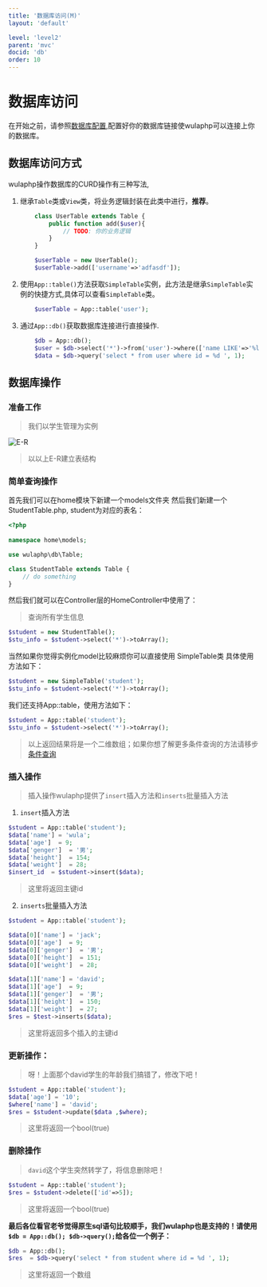 ```yaml
---
title: '数据库访问(M)'
layout: 'default'

level: 'level2'
parent: 'mvc'
docid: 'db'
order: 10
---
```


# 数据库访问

在开始之前，请参照[数据库配置](/config.html#h-10),配置好你的数据库链接使wulaphp可以连接上你的数据库。


## 数据库访问方式

wulaphp操作数据库的CURD操作有三种写法,

1. 继承`Table`类或`View`类，将业务逻辑封装在此类中进行，**推荐**。
    ```php
		class UserTable extends Table {
			public function add($user){
				// TODO: 你的业务逻辑
			}
		}

		$userTable = new UserTable();
		$userTable->add(['username'=>'adfasdf']);
	```
2. 使用`App::table()`方法获取`SimpleTable`实例，此方法是继承`SimpleTable`实例的快捷方式,具体可以查看`SimpleTable`类。
	```php 
		$userTable = App::table('user');
	```
3. 通过`App::db()`获取数据库连接进行直接操作.
	```php 
		$db = App::db();
		$user = $db->select('*')->from('user')->where(['name LIKE'=>'%leo%'])->get();
		$data = $db->query('select * from user where id = %d ', 1);
	```

## 数据库操作

### 准备工作
> 我们以学生管理为实例

![E-R](/figures/figure1.svg)

> 以以上E-R建立表结构


### 简单查询操作

首先我们可以在home模块下新建一个models文件夹 然后我们新建一个StudentTable.php, student为对应的表名：

```php
<?php
	
namespace home\models;

use wulaphp\db\Table;

class StudentTable extends Table {
	// do something
}
```

然后我们就可以在Controller层的HomeController中使用了：

> 查询所有学生信息

 ```php  
$student = new StudentTable();
$stu_info = $student->select('*')->toArray();
```


当然如果你觉得实例化model比较麻烦你可以直接使用 SimpleTable类 具体使用方法如下：
 
 ```php
$student = new SimpleTable('student');
$stu_info = $student->select('*')->toArray();	
```

我们还支持App::table，使用方法如下：

 ```php
$student = App::table('student');
$stu_info = $student->select('*')->toArray();
```    		
> 以上返回结果将是一个二维数组；如果你想了解更多条件查询的方法请移步[条件查询](/mvc/db/query.html)




###  插入操作

> 插入操作wulaphp提供了`insert`插入方法和`inserts`批量插入方法

1. `insert`插入方法

```php
$student = App::table('student');
$data['name'] = 'wula';
$data['age']  = 9;
$data['genger']  = '男';
$data['height']  = 154;
$data['weight']  = 28;
$insert_id  = $student->insert($data);
```
> 这里将返回主键id

2. `inserts`批量插入方法

```php
$student = App::table('student');

$data[0]['name'] = 'jack';
$data[0]['age']  = 9;
$data[0]['genger']  = '男';
$data[0]['height']  = 151;
$data[0]['weight']  = 28;

$data[1]['name'] = 'david';
$data[1]['age']  = 9;
$data[1]['genger']  = '男';
$data[1]['height']  = 150;
$data[1]['weight']  = 27;
$res = $test->inserts($data);
 ```
> 这里将返回多个插入的主键id

### 更新操作：

> 呀！上面那个david学生的年龄我们搞错了，修改下吧！

```php
$student = App::table('student');
$data['age'] = '10';
$where['name'] = 'david';
$res = $student->update($data ,$where);
```
>这里将返回一个bool(true)

###  删除操作
> `david`这个学生突然转学了，将信息删除吧！

```php
$student = App::table('student');
$res = $student->delete(['id'=>5]);
```
>这里将返回一个bool(true)

**最后各位看官老爷觉得原生sql语句比较顺手，我们wulaphp也是支持的！请使用`$db = App::db(); $db->query();`给各位一个例子：**

```php
$db = App::db();
$res  = $db->query('select * from student where id = %d ', 1);
```
>这里将返回一个数组